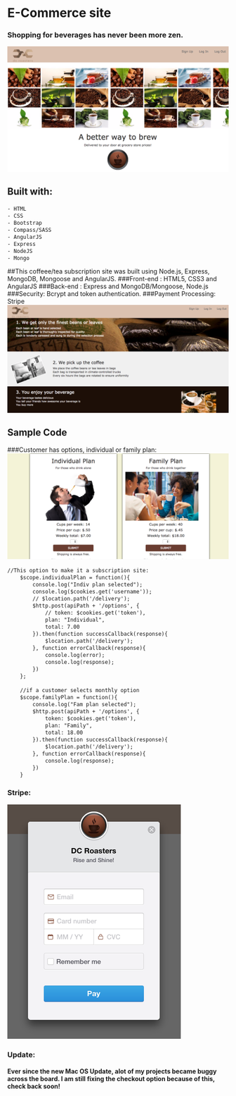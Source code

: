 # E-Commerce site 
### Shopping for beverages has never been more zen.
![landing](images/landing_eCommerce.png "E-Commerce Landing")
## Built with:
```
- HTML
- CSS
- Bootstrap
- Compass/SASS
- AngularJS
- Express
- NodeJS
- Mongo
```
##This coffeee/tea subscription site was built using Node.js, Express, MongoDB, Mongoose and AngularJS. 
###Front-end : HTML5, CSS3 and AngularJS
###Back-end : Express and MongoDB/Mongoose, Node.js
###Security: Bcrypt and token authentication.
###Payment Processing: Stripe
![process](images/eCommerceIntro.png "E-Commerce Process")
## Sample Code
###Customer has options, individual or family plan:
![options](images/eCommercesubscription.png "E-Commerce options")
```
//This option to make it a subscription site:
	$scope.individualPlan = function(){
		console.log("Indiv plan selected");
		console.log($cookies.get('username'));
		// $location.path('/delivery');
		$http.post(apiPath + '/options', {
			// token: $cookies.get('token'),
			plan: "Individual",
			total: 7.00
		}).then(function successCallback(response){
			$location.path('/delivery');	
		}, function errorCallback(response){
			console.log(error);
			console.log(response);
		})
	};

	//if a customer selects monthly option
	$scope.familyPlan = function(){
		console.log("Fam plan selected");
		$http.post(apiPath + '/options', {
			token: $cookies.get('token'),
			plan: "Family",
			total: 18.00
		}).then(function successCallback(response){
			$location.path('/delivery');
		}, function errorCallback(response){
			console.log(response);
		})
	}
```
### Stripe:
![stripe](images/stripe.png "stripe")
### Update:
#### Ever since the new Mac OS Update, alot of my projects became buggy across the board. I am still fixing the checkout option because of this, check back soon!